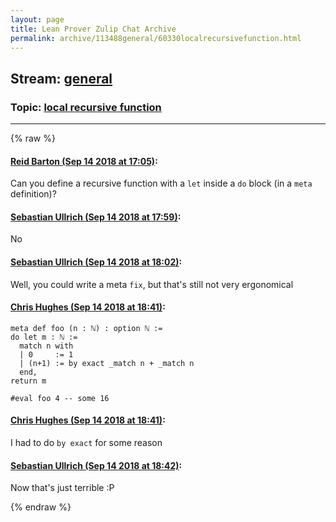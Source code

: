 ```yaml
---
layout: page
title: Lean Prover Zulip Chat Archive 
permalink: archive/113488general/60330localrecursivefunction.html
---
```


## Stream: [general](index.html)
### Topic: [local recursive function](60330localrecursivefunction.html)

---


{% raw %}
#### [ Reid Barton (Sep 14 2018 at 17:05)](https://leanprover.zulipchat.com/#narrow/stream/113488-general/topic/local%20recursive%20function/near/133958735):
Can you define a recursive function with a `let` inside a `do` block (in a `meta` definition)?

#### [ Sebastian Ullrich (Sep 14 2018 at 17:59)](https://leanprover.zulipchat.com/#narrow/stream/113488-general/topic/local%20recursive%20function/near/133962580):
No

#### [ Sebastian Ullrich (Sep 14 2018 at 18:02)](https://leanprover.zulipchat.com/#narrow/stream/113488-general/topic/local%20recursive%20function/near/133962812):
Well, you could write a meta `fix`, but that's still not very ergonomical

#### [ Chris Hughes (Sep 14 2018 at 18:41)](https://leanprover.zulipchat.com/#narrow/stream/113488-general/topic/local%20recursive%20function/near/133964819):
```lean
meta def foo (n : ℕ) : option ℕ :=
do let m : ℕ :=
  match n with
  | 0     := 1
  | (n+1) := by exact _match n + _match n
  end,
return m
 
#eval foo 4 -- some 16

```

#### [ Chris Hughes (Sep 14 2018 at 18:41)](https://leanprover.zulipchat.com/#narrow/stream/113488-general/topic/local%20recursive%20function/near/133964837):
I had to do `by exact` for some reason

#### [ Sebastian Ullrich (Sep 14 2018 at 18:42)](https://leanprover.zulipchat.com/#narrow/stream/113488-general/topic/local%20recursive%20function/near/133964901):
Now that's just terrible :P


{% endraw %}
